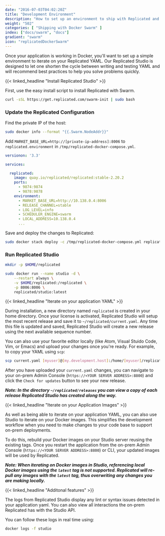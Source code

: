 ```yaml
---
date: "2016-07-03T04:02:20Z"
title: "Development Environment"
description: "How to set up an environment to ship with Replicated and Docker Swarm"
weight: "502"
categories: [ "Shipping with Docker Swarm" ]
index: ["docs/swarm", "docs"]
gradient: "swarm"
icon: "replicatedDockerSwarm"
---
```


Once your application is working in Docker, you'll want to set up a simple environment to iterate on your Replicated YAML. Our Replicated Studio is designed to let one shorten the cycle between writing and testing YAML and will recommend best practices to help you solve problems quickly.

{{< linked_headline "Install Replicated Studio" >}}

First, use the easy install script to install Replicated with Swarm.

```bash
curl -sSL https://get.replicated.com/swarm-init | sudo bash
```

### Update the Replicated Configuration

Find the private IP of the host:

```bash
sudo docker info --format "{{.Swarm.NodeAddr}}"
```

Add `MARKET_BASE_URL=http://[private-ip-address]:8006` to `replicated.environment` in `/tmp/replicated-docker-compose.yml`.

```yaml
versionon: '3.3'

services:

  replicated:
    image: quay.io/replicated/replicated:stable-2.20.2
    ports:
      - 9874:9874
      - 9878:9878
    environment:
      - MARKET_BASE_URL=http://10.138.0.4:8006
      - RELEASE_CHANNEL=stable
      - LOG_LEVEL=info
      - SCHEDULER_ENGINE=swarm
      - LOCAL_ADDRESS=10.138.0.4
      ...
```

Save and deploy the changes to Replicated:

```bash
sudo docker stack deploy -c /tmp/replicated-docker-compose.yml replicated
```

### Run Replicated Studio

```bash
mkdir -p $HOME/replicated

sudo docker run --name studio -d \
    --restart always \
    -v $HOME/replicated:/replicated \
    -p 8006:8006 \
    replicated/studio:latest
```


{{< linked_headline "Iterate on your application YAML" >}}

During installation, a new directory named `replicated` is created in your home directory. Once your license is activated, Replicated Studio will setup the most recent release and save it to `~/replicated/current.yaml`. Any time this file is updated and saved, Replicated Studio will create a new release using the next available sequence number.

You can also use your favorite editor locally (like Atom, Visual Stuido Code, Vim, or Emacs) and upload your changes once you're ready. For example, to copy your YAML using `scp`:

```bash
scp current.yaml [myuser]@[my.development.host]:/home/[myuser]/replicated
```

After you have uploaded your `current.yaml` changes, you can navigate to your on-prem Admin Console (`https://<YOUR SERVER ADDRESS>:8800`) and click the `Check for updates` button to see your new release.

**_Note: In the directory `~/replicated/releases` you can view a copy of each release Replicated Studio has created along the way._**

{{< linked_headline "Iterate on your Application Images" >}}

As well as being able to iterate on your application YAML, you can also use Studio to iterate on your Docker images. This simplifies the development workflow when you need to make changes to your code base to support on-prem deployments.

To do this, rebuild your Docker images on your Studio server reusing the existing tags. Once you restart the application from the on-prem Admin Console (`https://<YOUR SERVER ADDRESS>:8800`) or CLI, your updated images will be used by Replicated.

**_Note: When iterating on Docker images in Studio, referencing local Docker images using the `latest` tag is not supported. Replicated will re-pull any images with the `latest` tag, thus overwriting any changes you are making locally._**

{{< linked_headline "Additonal features" >}}

The logs from Replicated Studio display any lint or syntax issues detected in your application yaml. You can also view all interactions the on-prem Replicated has with the Studio API.

You can follow these logs in real time using:

```bash
docker logs -f studio
```
